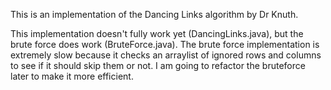 This is an implementation of the Dancing Links algorithm by Dr Knuth.

This implementation doesn't fully work yet (DancingLinks.java), but the brute force does work (BruteForce.java).
The brute force implementation is extremely slow because it checks an arraylist of ignored rows and columns to see if it should skip them or not. I am going to refactor the bruteforce later to make it more efficient.
